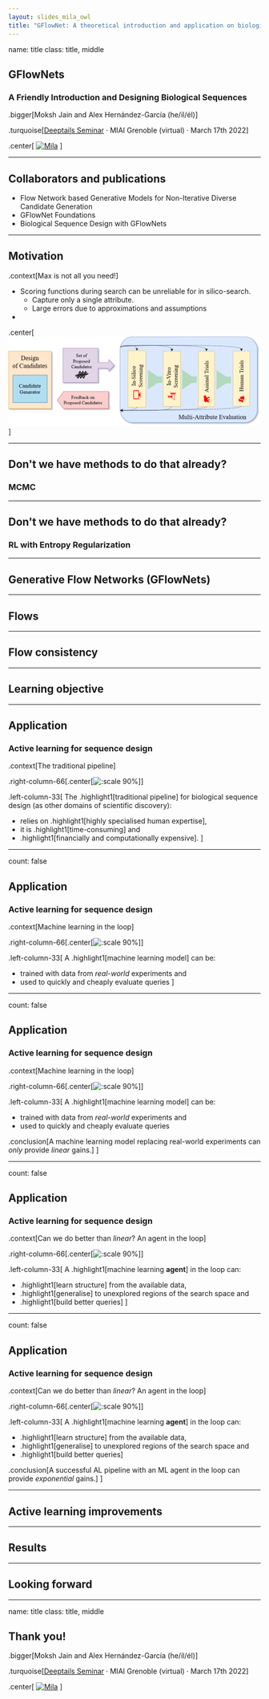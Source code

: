 ```yaml
---
layout: slides_mila_owl
title: "GFlowNet: A theoretical introduction and application on biological sequences design"
---
```


name: title
class: title, middle

## GFlowNets
### A Friendly Introduction and Designing Biological Sequences


.bigger[Moksh Jain and Alex Hernández-García (he/il/él)]

.turquoise[[Deeptails Seminar](https://miai.univ-grenoble-alpes.fr/events-highlights/miai-seminars/) · MIAI Grenoble (virtual) · March 17th 2022]

.center[
<a href="https://mila.quebec/"><img src="../assets/images/slides/logos/mila-beige.png" alt="Mila" style="height: 6em"></a>
]

---

## Collaborators and publications
* Flow Network based Generative Models for Non-Iterative Diverse Candidate Generation
* GFlowNet Foundations
* Biological Sequence Design with GFlowNets
---

## Motivation
.context[Max is not all you need!]
* Scoring functions during search can be unreliable for in silico-search.
    * Capture only a single attribute.
    * Large errors due to approximations and assumptions
* 

.center[![:scale 50%](../assets/images/slides/gfn-seq-design/ddloop.png)]

---

## Don't we have methods to do that already?
### MCMC

---

## Don't we have methods to do that already?
### RL with Entropy Regularization
---

## Generative Flow Networks (GFlowNets)

---

## Flows

---

## Flow consistency

---

## Learning objective

---

## Application
### Active learning for sequence design

.context[The traditional pipeline]

.right-column-66[.center[![:scale 90%](../assets/images/slides/materials/activelearning_noml.png)]]

.left-column-33[
The .highlight1[traditional pipeline] for biological sequence design (as other domains of scientific discovery):
* relies on .highlight1[highly specialised human expertise],
* it is .highlight1[time-consuming] and
* .highlight1[financially and computationally expensive].
]

---

count: false

## Application
### Active learning for sequence design

.context[Machine learning in the loop]

.right-column-66[.center[![:scale 90%](../assets/images/slides/materials/activelearning_ml.png)]]

.left-column-33[
A .highlight1[machine learning model] can be:
* trained with data from _real-world_ experiments and
* used to quickly and cheaply evaluate queries
]

---

count: false

## Application
### Active learning for sequence design

.context[Machine learning in the loop]

.right-column-66[.center[![:scale 90%](../assets/images/slides/materials/activelearning_ml.png)]]

.left-column-33[
A .highlight1[machine learning model] can be:
* trained with data from _real-world_ experiments and
* used to quickly and cheaply evaluate queries

.conclusion[A machine learning model replacing real-world experiments can _only_ provide _linear_ gains.]
]

---

count: false

## Application
### Active learning for sequence design

.context[Can we do better than _linear_? An agent in the loop]

.right-column-66[.center[![:scale 90%](../assets/images/slides/materials/activelearning_agent.png)]]

.left-column-33[
A .highlight1[machine learning **agent**] in the loop can:
* .highlight1[learn structure] from the available data,
* .highlight1[generalise] to unexplored regions of the search space and
* .highlight1[build better queries]
]

---

count: false

## Application
### Active learning for sequence design

.context[Can we do better than _linear_? An agent in the loop]

.right-column-66[.center[![:scale 90%](../assets/images/slides/materials/activelearning_agent.png)]]

.left-column-33[
A .highlight1[machine learning **agent**] in the loop can:
* .highlight1[learn structure] from the available data,
* .highlight1[generalise] to unexplored regions of the search space and
* .highlight1[build better queries]

.conclusion[A successful AL pipeline with an ML agent in the loop can provide _exponential_ gains.]
]

---

## Active learning improvements

---

## Results

---

## Looking forward

---

name: title
class: title, middle

## Thank you!

.bigger[Moksh Jain and Alex Hernández-García (he/il/él)]

.turquoise[[Deeptails Seminar](https://miai.univ-grenoble-alpes.fr/events-highlights/miai-seminars/) · MIAI Grenoble (virtual) · March 17th 2022]

.center[
<a href="https://mila.quebec/"><img src="../assets/images/slides/logos/mila-beige.png" alt="Mila" style="height: 6em"></a>
]

